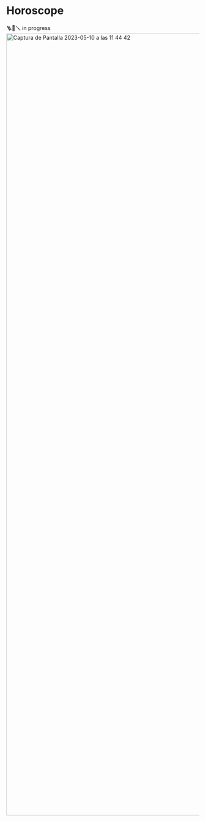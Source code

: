 #  Horoscope

🪜🧰🪛 in progress
<img width="2044" alt="Captura de Pantalla 2023-05-10 a las 11 44 42" src="https://github.com/martscastrillo/horoscope/assets/112553001/cd5a2470-a715-43da-aa1d-45b27d958128">
